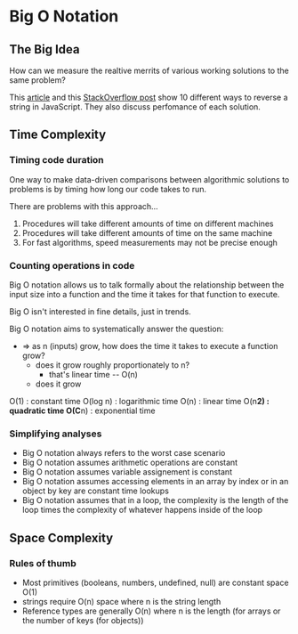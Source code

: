 # Big O Notation
## The Big Idea
How can we measure the realtive merrits of various working solutions to the same problem?

This [article](https://eddmann.com/posts/ten-ways-to-reverse-a-string-in-javascript/) and this [StackOverflow post](https://stackoverflow.com/questions/958908/how-do-you-reverse-a-string-in-place-in-javascript) show 10 different ways to reverse a string in JavaScript. They also discuss perfomance of each solution.


## Time Complexity

### Timing code duration
One way to make data-driven comparisons between algorithmic solutions to problems is by timing how long our code takes to run.

There are problems with this approach...
1. Procedures will take different amounts of time on different machines
2. Procedures will take different amounts of time on the same machine
3. For fast algorithms, speed measurements may not be precise enough

### Counting operations in code
Big O notation allows us to talk formally about the relationship between the input size into a function and the time it takes for that function to execute.

Big O isn't interested in fine details, just in trends.

Big O notation aims to systematically answer the question:
- => as n (inputs) grow, how does the time it takes to execute a function grow?
  - does it grow roughly proportionately to n?
    - that's linear time -- O(n)
  - does it grow

O(1) : constant time
O(log n) : logarithmic time
O(n) : linear time
O(n**2) : quadratic time
O(C**n) : exponential time


### Simplifying analyses
- Big O notation always refers to the worst case scenario
- Big O notation assumes arithmetic operations are constant
- Big O notation assumes variable assignement is constant
- Big O notation assumes accessing elements in an array by index or in an object by key are constant time lookups
- Big O notation assumes that in a loop, the complexity is the length of the loop times the complexity of whatever happens inside of the loop

## Space Complexity

### Rules of thumb
- Most primitives (booleans, numbers, undefined, null) are constant space O(1)
- strings require O(n) space where n is the string length
- Reference types are generally O(n) where n is the length (for arrays or the number of keys (for objects))
